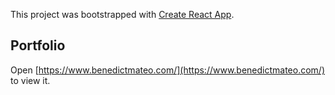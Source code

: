 This project was bootstrapped with [Create React App](https://github.com/facebook/create-react-app).

## Portfolio

Open [https://www.benedictmateo.com/](https://www.benedictmateo.com/) to view it.